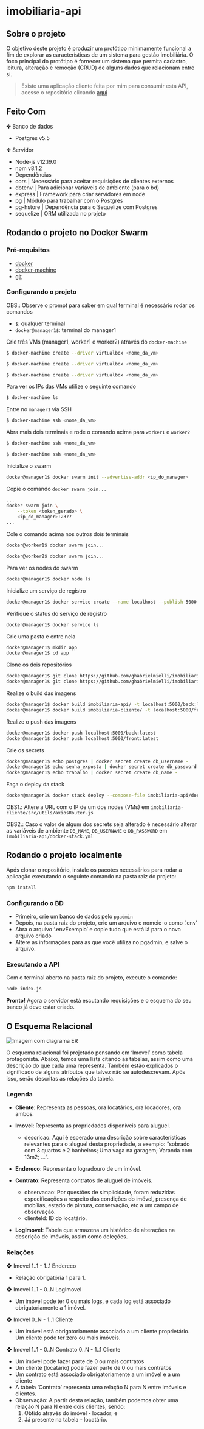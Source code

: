 # imobiliaria-api

## Sobre o projeto

O objetivo deste projeto é produzir um protótipo minimamente funcional a fim
de explorar as características de um sistema para gestão imobiliária. O foco principal
do protótipo é fornecer um sistema que permita cadastro, leitura, alteração e remoção
(CRUD) de alguns dados que relacionam entre si.
> Existe uma aplicação cliente feita por mim para consumir esta API, acesse o repositório clicando [aqui](https://github.com/ghabrielmielli/imobiliaria-cliente)

## Feito Com

✤ Banco de dados
- Postgres v5.5

✤ Servidor
- Node-js v12.19.0
- npm v8.1.2
- Dependências
- cors | Necessário para aceitar requisições de clientes externos
- dotenv | Para adicionar variáveis de ambiente (para o bd)
- express | Framework para criar servidores em node
- pg | Módulo para trabalhar com o Postgres
- pg-hstore | Dependência para o Sequelize com Postgres
- sequelize | ORM utilizada no projeto

## Rodando o projeto no Docker Swarm

### Pré-requisitos
- [docker](https://docs.docker.com/engine/install/)
- [docker-machine](https://github.com/docker/machine)
- [git](https://git-scm.com/downloads)

### Configurando o projeto
OBS.: Observe o prompt para saber em qual terminal é necessário rodar os comandos
- `$`: qualquer terminal
- `docker@manager1$`: terminal do manager1

Crie três VMs (manager1, worker1 e worker2) através do `docker-machine`
```bash
$ docker-machine create --driver virtualbox <nome_da_vm>
```
```bash
$ docker-machine create --driver virtualbox <nome_da_vm>
```
```bash
$ docker-machine create --driver virtualbox <nome_da_vm>
```
Para ver os IPs das VMs utilize o seguinte comando
```bash
$ docker-machine ls
```
Entre no `manager1` via SSH
```bash
$ docker-machine ssh <nome_da_vm>
```
Abra mais dois terminais e rode o comando acima para `worker1` e `worker2`
```bash
$ docker-machine ssh <nome_da_vm>
```
```bash
$ docker-machine ssh <nome_da_vm>
```
Inicialize o swarm
```bash
docker@manager1$ docker swarm init --advertise-addr <ip_do_manager>
```
Copie o comando `docker swarm join...`
```bash
...
docker swarm join \
    --token <token_gerado> \
    <ip_do_manager>:2377
...
```
Cole o comando acima nos outros dois terminais
```bash
docker@worker1$ docker swarm join...
```
```bash
docker@worker2$ docker swarm join...
```
Para ver os nodes do swarm
```bash
docker@manager1$ docker node ls
```
Inicialize um serviço de registro
```bash
docker@manager1$ docker service create --name localhost --publish 5000:5000 registry:2
```
Verifique o status do serviço de registro
```bash
docker@manager1$ docker service ls
```
Crie uma pasta e entre nela
```bash
docker@manager1$ mkdir app
docker@manager1$ cd app
```
Clone os dois repositórios
```bash
docker@manager1$ git clone https://github.com/ghabrielmielli/imobiliaria-api
docker@manager1$ git clone https://github.com/ghabrielmielli/imobiliaria-cliente
```
Realize o build das imagens
```bash
docker@manager1$ docker build imobiliaria-api/ -t localhost:5000/back:latest
docker@manager1$ docker build imobiliaria-cliente/ -t localhost:5000/front:latest
```
Realize o push das imagens
```bash
docker@manager1$ docker push localhost:5000/back:latest
docker@manager1$ docker push localhost:5000/front:latest
```
Crie os secrets
```bash
docker@manager1$ echo postgres | docker secret create db_username -
docker@manager1$ echo senha_exposta | docker secret create db_password -
docker@manager1$ echo trabalho | docker secret create db_name -
```
Faça o deploy da stack
```bash
docker@manager1$ docker stack deploy --compose-file imobiliaria-api/docker-stack.yml trabalho
```

OBS1.: Altere a URL com o IP de um dos nodes (VMs) em `imobiliaria-cliente/src/utils/axiosRouter.js`

OBS2.: Caso o valor de algum dos secrets seja alterado é necessário alterar as variáveis de ambiente `DB_NAME`, `DB_USERNAME` e `DB_PASSWORD` em `imobiliaria-api/docker-stack.yml`

## Rodando o projeto localmente

Após clonar o repositório, instale os pacotes necessários para rodar a aplicação executando o seguinte comando na pasta raiz do projeto:
```bash
npm install
```

### Configurando o BD
- Primeiro, crie um banco de dados pelo `pgadmin`
- Depois, na pasta raiz do projeto, crie um arquivo e nomeie-o como ‘.env’
- Abra o arquivo ‘.envExemplo’ e copie tudo que está lá para o novo arquivo criado
- Altere as informações para as que você utiliza no pgadmin, e salve o arquivo.
  
### Executando a API
Com o terminal aberto na pasta raiz do projeto, execute o comando:
```bash
node index.js
```
**Pronto!** Agora o servidor está escutando requisições e o esquema do seu
banco já deve estar criado.


## O Esquema Relacional
![Imagem com diagrama ER](model/esquemaRelacional.png)

O esquema relacional foi projetado pensando em ‘Imovel’ como tabela
protagonista. Abaixo, temos uma lista citando as tabelas, assim como uma descrição do
que cada uma representa. Também estão explicados o significado de alguns atributos
que talvez não se autodescrevam. Após isso, serão descritas as relações da tabela.

### Legenda

- **Cliente**: Representa as pessoas, ora locatários, ora locadores, ora ambos.

- **Imovel**: Representa as propriedades disponíveis para aluguel.
  - descricao: Aqui é esperado uma descrição sobre características relevantes para o aluguel desta propriedade, a exemplo: “sobrado com 3 quartos e 2 banheiros; Uma vaga na garagem; Varanda com 13m2; ...”.

- **Endereco**: Representa o logradouro de um imóvel.

- **Contrato**: Representa contratos de aluguel de imóveis.
  - observacao: Por questões de simplicidade, foram reduzidas especificações a respeito das condições do imóvel, presença de mobílias, estado de pintura, conservação, etc a um campo de observação.
  - clienteId: ID do locatário.

- **LogImovel**: Tabela que armazena um histórico de alterações na descrição de imóveis, assim como deleções.


### Relações

❖ Imovel 1..1 - 1..1 Endereco
- Relação obrigatória 1 para 1.

❖ Imovel 1..1 - 0..N LogImovel
- Um imóvel pode ter 0 ou mais logs, e cada log está associado obrigatoriamente a 1 imóvel.

❖ Imovel 0..N - 1..1 Cliente
- Um imóvel está obrigatoriamente associado a um cliente proprietário. Um cliente pode ter zero ou mais imóveis.

❖ Imovel 1..1 - 0..N Contrato 0..N - 1..1 Cliente
- Um imóvel pode fazer parte de 0 ou mais contratos
- Um cliente (locatário) pode fazer parte de 0 ou mais contratos
- Um contrato está associado obrigatoriamente a um imóvel e a um cliente
- A tabela ‘Contrato’ representa uma relação N para N entre imóveis e clientes.
- Observação: A partir desta relação, também podemos obter uma relação N para N entre dois clientes, sendo:
  1. Obtido através do imóvel - locador; e
  2. Já presente na tabela - locatário.
  
